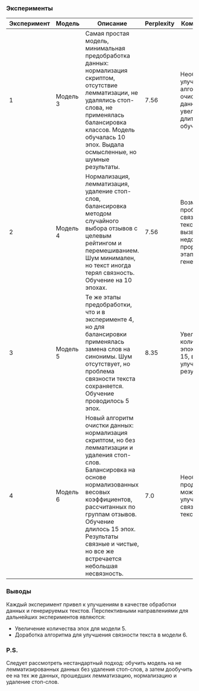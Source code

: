 ### Эксперименты

| **Эксперимент** | **Модель** | **Описание**                                                                                                                                                                                                                                                                                       | **Perplexity** | **Комментарии**                                                                        |
|-----------------|------------|----------------------------------------------------------------------------------------------------------------------------------------------------------------------------------------------------------------------------------------------------------------------------------------------------|----------------|----------------------------------------------------------------------------------------|
| 1               | Модель 3   | Самая простая модель, минимальная предобработка данных: нормализация скриптом, отсутствие лемматизации, не удалялись стоп-слова, не применялась балансировка классов. Модель обучалась 10 эпох. Выдала осмысленные, но шумные результаты.                                                          | 7.56           | Необходимы улучшения в алгоритме очистки данных и увеличение длительности обучения.    |
| 2               | Модель 4   | Нормализация, лемматизация, удаление стоп-слов, балансировка методом случайного выбора отзывов с целевым рейтингом и перемешиванием. Шум минимален, но текст иногда терял связность. Обучение на 10 эпохах.                                                                                        | 7.56           | Возможно, проблема связности текста вызвана недостаточной проработкой этапа генерации. |
| 3               | Модель 5   | Те же этапы предобработки, что и в эксперименте 4, но для балансировки применялась замена слов на синонимы. Шум отсутствует, но проблема связности текста сохраняется. Обучение проводилось 5 эпох.                                                                                                | 8.35           | Увеличение количества эпох до 10-15, вероятно, улучшит результаты.                     |
| 4               | Модель 6   | Новый алгоритм очистки данных: нормализация скриптом, но без лемматизации и удаления стоп-слов. Балансировка на основе нормализованных весовых коэффициентов, рассчитанных по группам отзывов. Обучение длилось 15 эпох. Результаты связные и чистые, но все же встречается небольшая несвязность. | 7.0            | Необходимо продумать что может улучшить связность текста.                              |

### Выводы

Каждый эксперимент привел к улучшениям в качестве обработки данных и генерируемых текстов. Перспективными направлениями
для дальнейших экспериментов являются:

- Увеличение количества эпох для модели 5.
- Доработка алгоритма для улучшения связности текста в модели 6.

### P.S.

Следует рассмотреть нестандартный подход: обучить модель на не лемматизированных данных без удаления стоп-слов, а затем
дообучить ее на тех же данных, прошедших лемматизацию, нормализацию и удаление стоп-слов.
